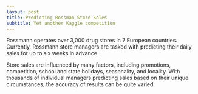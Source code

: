 ```yaml
---
layout: post
title: Predicting Rossman Store Sales
subtitle: Yet another Kaggle competition
---
```



Rossmann operates over 3,000 drug stores in 7 European countries. Currently, Rossmann store managers are tasked with predicting their daily sales for up to six weeks in advance. 

Store sales are influenced by many factors, including promotions, competition, school and state holidays, seasonality, and locality. With thousands of individual managers predicting sales based on their unique circumstances, the accuracy of results can be quite varied.

